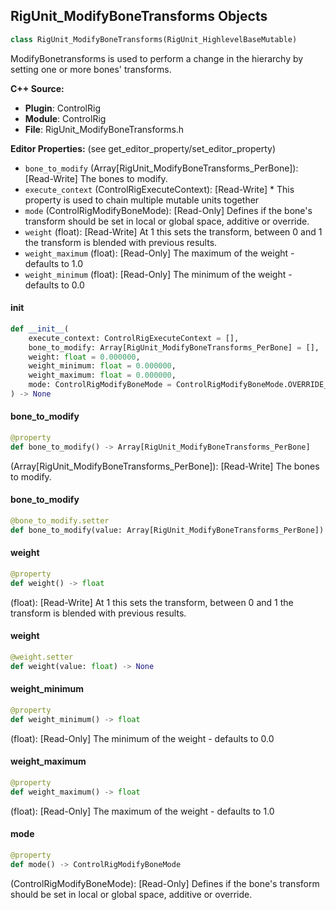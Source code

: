 ## RigUnit_ModifyBoneTransforms Objects

```python
class RigUnit_ModifyBoneTransforms(RigUnit_HighlevelBaseMutable)
```

ModifyBonetransforms is used to perform a change in the hierarchy by setting one or more bones' transforms.

**C++ Source:**

- **Plugin**: ControlRig
- **Module**: ControlRig
- **File**: RigUnit_ModifyBoneTransforms.h

**Editor Properties:** (see get_editor_property/set_editor_property)

- ``bone_to_modify`` (Array[RigUnit_ModifyBoneTransforms_PerBone]):  [Read-Write] The bones to modify.
- ``execute_context`` (ControlRigExecuteContext):  [Read-Write] * This property is used to chain multiple mutable units together
- ``mode`` (ControlRigModifyBoneMode):  [Read-Only] Defines if the bone's transform should be set
  in local or global space, additive or override.
- ``weight`` (float):  [Read-Write] At 1 this sets the transform, between 0 and 1 the transform is blended with previous results.
- ``weight_maximum`` (float):  [Read-Only] The maximum of the weight - defaults to 1.0
- ``weight_minimum`` (float):  [Read-Only] The minimum of the weight - defaults to 0.0

<a id="unreal.RigUnit_ModifyBoneTransforms.__init__"></a>

#### __init__

```python
def __init__(
    execute_context: ControlRigExecuteContext = [],
    bone_to_modify: Array[RigUnit_ModifyBoneTransforms_PerBone] = [],
    weight: float = 0.000000,
    weight_minimum: float = 0.000000,
    weight_maximum: float = 0.000000,
    mode: ControlRigModifyBoneMode = ControlRigModifyBoneMode.OVERRIDE_LOCAL
) -> None
```

<a id="unreal.RigUnit_ModifyBoneTransforms.bone_to_modify"></a>

#### bone_to_modify

```python
@property
def bone_to_modify() -> Array[RigUnit_ModifyBoneTransforms_PerBone]
```

(Array[RigUnit_ModifyBoneTransforms_PerBone]):  [Read-Write] The bones to modify.

<a id="unreal.RigUnit_ModifyBoneTransforms.bone_to_modify"></a>

#### bone_to_modify

```python
@bone_to_modify.setter
def bone_to_modify(value: Array[RigUnit_ModifyBoneTransforms_PerBone]) -> None
```

<a id="unreal.RigUnit_ModifyBoneTransforms.weight"></a>

#### weight

```python
@property
def weight() -> float
```

(float):  [Read-Write] At 1 this sets the transform, between 0 and 1 the transform is blended with previous results.

<a id="unreal.RigUnit_ModifyBoneTransforms.weight"></a>

#### weight

```python
@weight.setter
def weight(value: float) -> None
```

<a id="unreal.RigUnit_ModifyBoneTransforms.weight_minimum"></a>

#### weight_minimum

```python
@property
def weight_minimum() -> float
```

(float):  [Read-Only] The minimum of the weight - defaults to 0.0

<a id="unreal.RigUnit_ModifyBoneTransforms.weight_maximum"></a>

#### weight_maximum

```python
@property
def weight_maximum() -> float
```

(float):  [Read-Only] The maximum of the weight - defaults to 1.0

<a id="unreal.RigUnit_ModifyBoneTransforms.mode"></a>

#### mode

```python
@property
def mode() -> ControlRigModifyBoneMode
```

(ControlRigModifyBoneMode):  [Read-Only] Defines if the bone's transform should be set
in local or global space, additive or override.

<a id="unreal.RigUnit_ModifyTransforms_PerItem"></a>